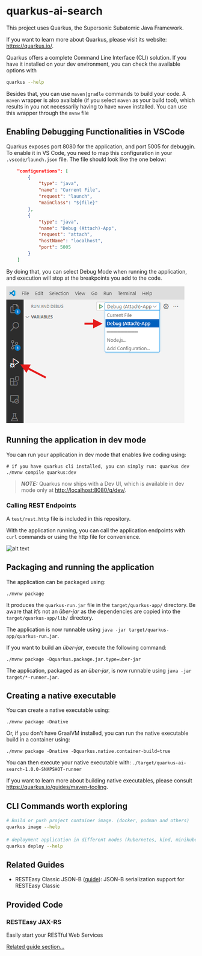 # quarkus-ai-search

This project uses Quarkus, the Supersonic Subatomic Java Framework.

If you want to learn more about Quarkus, please visit its website: <https://quarkus.io/>.

Quarkus offers a complete Command Line Interface (CLI) solution. If you have it installed on your dev environment, you can check the available options with 
```bash
quarkus --help
```

Besides that, you can use `maven|gradle` commands to build your code. A `maven` wrapper is also available (if you select `maven` as your build tool), which results in you not necessarily having to have `maven` installed. You can use this wrapper through the `mvnw` file

## Enabling Debugging Functionalities in VSCode
Quarkus exposes port 8080 for the application, and port 5005 for debuggin. To enable it in VS Code, you need to map this configuration in your `.vscode/launch.json` file.
The file should look like the one below:

```json
    "configurations": [
        {
            "type": "java",
            "name": "Current File",
            "request": "launch",
            "mainClass": "${file}"
        },
        {
            "type": "java",
            "name": "Debug (Attach)-App",
            "request": "attach",
            "hostName": "localhost",
            "port": 5005
        }
    ]   
```

By doing that, you can select Debug Mode when running the application, and execution will stop at the breakpoints you add to the code.

![alt text](image.png)

## Running the application in dev mode

You can run your application in dev mode that enables live coding using:

```shell script
# if you have quarkus cli installed, you can simply run: quarkus dev
./mvnw compile quarkus:dev

```

> **_NOTE:_**  Quarkus now ships with a Dev UI, which is available in dev mode only at <http://localhost:8080/q/dev/>.

### Calling REST Endpoints

A `test/rest.http` file is included in this repository.

With the application running, you can call the application endpoints with `curl` commands or using the http file for convenience.

![alt text](image-1.png)

## Packaging and running the application

The application can be packaged using:

```shell script
./mvnw package
```

It produces the `quarkus-run.jar` file in the `target/quarkus-app/` directory.
Be aware that it’s not an _über-jar_ as the dependencies are copied into the `target/quarkus-app/lib/` directory.

The application is now runnable using `java -jar target/quarkus-app/quarkus-run.jar`.

If you want to build an _über-jar_, execute the following command:

```shell script
./mvnw package -Dquarkus.package.jar.type=uber-jar
```

The application, packaged as an _über-jar_, is now runnable using `java -jar target/*-runner.jar`.

## Creating a native executable

You can create a native executable using:

```shell script
./mvnw package -Dnative
```

Or, if you don't have GraalVM installed, you can run the native executable build in a container using:

```shell script
./mvnw package -Dnative -Dquarkus.native.container-build=true
```

You can then execute your native executable with: `./target/quarkus-ai-search-1.0.0-SNAPSHOT-runner`

If you want to learn more about building native executables, please consult <https://quarkus.io/guides/maven-tooling>.

## CLI Commands worth exploring

```bash
# Build or push project container image. (docker, podman and others)
quarkus image --help

# deployment application in different modes (kubernetes, kind, minikube etc)
quarkus deploy --help


```


## Related Guides

- RESTEasy Classic JSON-B ([guide](https://quarkus.io/guides/rest-json)): JSON-B serialization support for RESTEasy Classic

## Provided Code

### RESTEasy JAX-RS

Easily start your RESTful Web Services

[Related guide section...](https://quarkus.io/guides/getting-started#the-jax-rs-resources)
